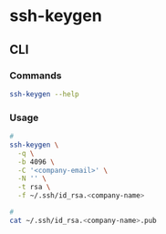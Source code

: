 # ssh-keygen

## CLI

### Commands

```sh
ssh-keygen --help
```

### Usage

```sh
#
ssh-keygen \
  -q \
  -b 4096 \
  -C '<company-email>' \
  -N '' \
  -t rsa \
  -f ~/.ssh/id_rsa.<company-name>

#
cat ~/.ssh/id_rsa.<company-name>.pub
```

<!--
ssh-add -l
-->
